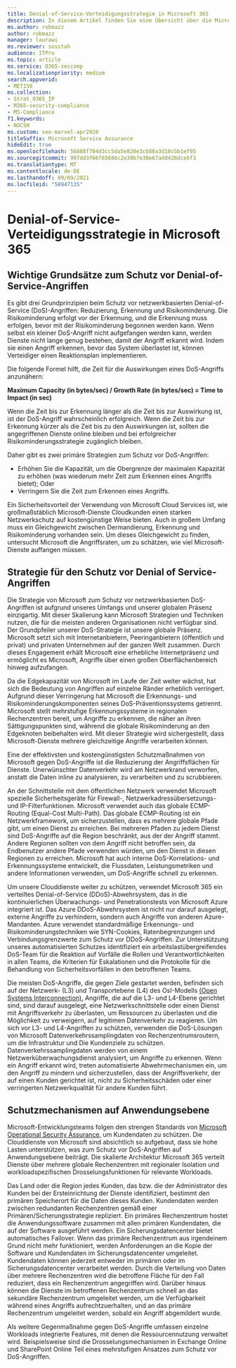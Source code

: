 ```yaml
---
title: Denial-of-Service-Verteidigungsstrategie in Microsoft 365
description: In diesem Artikel finden Sie eine Übersicht über die Microsoft-Verteidigungsstrategie für Denial-of-Service (DoS)-Angriffe.
ms.author: robmazz
author: robmazz
manager: laurawi
ms.reviewer: sosstah
audience: ITPro
ms.topic: article
ms.service: O365-seccomp
ms.localizationpriority: medium
search.appverid:
- MET150
ms.collection:
- Strat_O365_IP
- M365-security-compliance
- MS-Compliance
f1.keywords:
- NOCSH
ms.custom: seo-marvel-apr2020
titleSuffix: Microsoft Service Assurance
hideEdit: true
ms.openlocfilehash: 56888f704d3cc5da5e820e3cb80a3d10cbb1ef95
ms.sourcegitcommit: 997dd3f66f65686c2e38b7e30e67add426dce5f3
ms.translationtype: MT
ms.contentlocale: de-DE
ms.lasthandoff: 09/09/2021
ms.locfileid: "58947135"
---
```

# <a name="microsoft-365-denial-of-service-defense-strategy"></a>Denial-of-Service-Verteidigungsstrategie in Microsoft 365

## <a name="core-principles-of-defense-against-denial-of-service-attacks"></a>Wichtige Grundsätze zum Schutz vor Denial-of-Service-Angriffen

Es gibt drei Grundprinzipien beim Schutz vor netzwerkbasierten Denial-of-Service (DoS)-Angriffen: Reduzierung, Erkennung und Risikominderung. Die Risikominderung erfolgt vor der Erkennung, und die Erkennung muss erfolgen, bevor mit der Risikominderung begonnen werden kann. Wenn selbst ein kleiner DoS-Angriff nicht aufgefangen werden kann, werden Dienste nicht lange genug bestehen, damit der Angriff erkannt wird. Indem sie einen Angriff erkennen, bevor das System überlastet ist, können Verteidiger einen Reaktionsplan implementieren.

Die folgende Formel hilft, die Zeit für die Auswirkungen eines DoS-Angriffs anzunähern:

  **Maximum Capacity (in bytes/sec) / Growth Rate (in bytes/sec) = Time to Impact (in sec)**

Wenn die Zeit bis zur Erkennung länger als die Zeit bis zur Auswirkung ist, ist der DoS-Angriff wahrscheinlich erfolgreich. Wenn die Zeit bis zur Erkennung kürzer als die Zeit bis zu den Auswirkungen ist, sollten die angegriffenen Dienste online bleiben und bei erfolgreicher Risikominderungsstrategie zugänglich bleiben.

Daher gibt es zwei primäre Strategien zum Schutz vor DoS-Angriffen:

- Erhöhen Sie die Kapazität, um die Obergrenze der maximalen Kapazität zu erhöhen (was wiederum mehr Zeit zum Erkennen eines Angriffs bietet); Oder
- Verringern Sie die Zeit zum Erkennen eines Angriffs.

Ein Sicherheitsvorteil der Verwendung von Microsoft Cloud Services ist, wie großmaßstäblich Microsoft-Dienste Cloudkunden einen starken Netzwerkschutz auf kostengünstige Weise bieten. Auch in großem Umfang muss ein Gleichgewicht zwischen Dermandierung, Erkennung und Risikominderung vorhanden sein. Um dieses Gleichgewicht zu finden, untersucht Microsoft die Angriffsraten, um zu schätzen, wie viel Microsoft-Dienste auffangen müssen.

## <a name="denial-of-service-defense-strategy"></a>Strategie für den Schutz vor Denial of Service-Angriffen

Die Strategie von Microsoft zum Schutz vor netzwerkbasierten DoS-Angriffen ist aufgrund unseres Umfangs und unserer globalen Präsenz einzigartig. Mit dieser Skalierung kann Microsoft Strategien und Techniken nutzen, die für die meisten anderen Organisationen nicht verfügbar sind. Der Grundpfeiler unserer DoS-Strategie ist unsere globale Präsenz. Microsoft setzt sich mit Internetanbietern, Peeringanbietern (öffentlich und privat) und privaten Unternehmen auf der ganzen Welt zusammen. Durch dieses Engagement erhält Microsoft eine erhebliche Internetpräsenz und ermöglicht es Microsoft, Angriffe über einen großen Oberflächenbereich hinweg aufzufangen.

Da die Edgekapazität von Microsoft im Laufe der Zeit weiter wächst, hat sich die Bedeutung von Angriffen auf einzelne Ränder erheblich verringert. Aufgrund dieser Verringerung hat Microsoft die Erkennungs- und Risikominderungskomponenten seines DoS-Präventionssystems getrennt. Microsoft stellt mehrstufige Erkennungssysteme in regionalen Rechenzentren bereit, um Angriffe zu erkennen, die näher an ihren Sättigungspunkten sind, während die globale Risikominderung an den Edgeknoten beibehalten wird. Mit dieser Strategie wird sichergestellt, dass Microsoft-Dienste mehrere gleichzeitige Angriffe verarbeiten können.

Eine der effektivsten und kostengünstigsten Schutzmaßnahmen von Microsoft gegen DoS-Angriffe ist die Reduzierung der Angriffsflächen für Dienste. Unerwünschter Datenverkehr wird am Netzwerkrand verworfen, anstatt die Daten inline zu analysieren, zu verarbeiten und zu scrubbieren.

An der Schnittstelle mit dem öffentlichen Netzwerk verwendet Microsoft spezielle Sicherheitsgeräte für Firewall-, Netzwerkadressübersetzungs- und IP-Filterfunktionen. Microsoft verwendet auch das globale ECMP-Routing (Equal-Cost Multi-Path). Das globale ECMP-Routing ist ein Netzwerkframework, um sicherzustellen, dass es mehrere globale Pfade gibt, um einen Dienst zu erreichen. Bei mehreren Pfaden zu jedem Dienst sind DoS-Angriffe auf die Region beschränkt, aus der der Angriff stammt. Andere Regionen sollten von dem Angriff nicht betroffen sein, da Endbenutzer andere Pfade verwenden würden, um den Dienst in diesen Regionen zu erreichen. Microsoft hat auch interne DoS-Korrelations- und Erkennungssysteme entwickelt, die Flussdaten, Leistungsmetriken und andere Informationen verwenden, um DoS-Angriffe schnell zu erkennen.

Um unsere Clouddienste weiter zu schützen, verwendet Microsoft 365 ein verteiltes Denial-of-Service (DDoS)-Abwehrsystem, das in die kontinuierlichen Überwachungs- und Penetrationstests von Microsoft Azure integriert ist. Das Azure DDoS-Abwehrsystem ist nicht nur darauf ausgelegt, externe Angriffe zu verhindern, sondern auch Angriffe von anderen Azure-Mandanten. Azure verwendet standardmäßige Erkennungs- und Risikominderungstechniken wie SYN-Cookies, Ratenbegrenzungen und Verbindungsgrenzwerte zum Schutz vor DDoS-Angriffen. Zur Unterstützung unseres automatisierten Schutzes identifiziert ein arbeitslastübergreifendes DoS-Team für die Reaktion auf Vorfälle die Rollen und Verantwortlichkeiten in allen Teams, die Kriterien für Eskalationen und die Protokolle für die Behandlung von Sicherheitsvorfällen in den betroffenen Teams.

Die meisten DoS-Angriffe, die gegen Ziele gestartet werden, befinden sich auf der Netzwerk- (L3) und Transportebene (L4) des OsI-Modells [(Open Systems Interconnection).](/windows-hardware/drivers/network/windows-network-architecture-and-the-osi-model) Angriffe, die auf die L3- und L4-Ebene gerichtet sind, sind darauf ausgelegt, eine Netzwerkschnittstelle oder einen Dienst mit Angriffsverkehr zu überlasten, um Ressourcen zu überlasten und die Möglichkeit zu verweigern, auf legitimen Datenverkehr zu reagieren. Um sich vor L3- und L4-Angriffen zu schützen, verwenden die DoS-Lösungen von Microsoft Datenverkehrssamplingdaten von Rechenzentrumsroutern, um die Infrastruktur und Die Kundenziele zu schützen. Datenverkehrssamplingdaten werden von einem Netzwerküberwachungsdienst analysiert, um Angriffe zu erkennen. Wenn ein Angriff erkannt wird, treten automatisierte Abwehrmechanismen ein, um den Angriff zu mindern und sicherzustellen, dass der Angriffsverkehr, der auf einen Kunden gerichtet ist, nicht zu Sicherheitsschäden oder einer verringerten Netzwerkqualität für andere Kunden führt.

## <a name="application-level-defenses"></a>Schutzmechanismen auf Anwendungsebene

Microsoft-Entwicklungsteams folgen den strengen Standards von [Microsoft Operational Security Assurance,](https://www.microsoft.com/SDL/OperationalSecurityAssurance) um Kundendaten zu schützen. Die Clouddienste von Microsoft sind absichtlich so aufgebaut, dass sie hohe Lasten unterstützen, was zum Schutz vor DoS-Angriffen auf Anwendungsebene beiträgt. Die skalierte Architektur Microsoft 365 verteilt Dienste über mehrere globale Rechenzentren mit regionaler Isolation und workloadspezifischen Drosselungsfunktionen für relevante Workloads.

Das Land oder die Region jedes Kunden, das bzw. die der Administrator des Kunden bei der Ersteinrichtung der Dienste identifiziert, bestimmt den primären Speicherort für die Daten dieses Kunden. Kundendaten werden zwischen redundanten Rechenzentren gemäß einer Primären/Sicherungsstrategie repliziert. Ein primäres Rechenzentrum hostet die Anwendungssoftware zusammen mit allen primären Kundendaten, die auf der Software ausgeführt werden. Ein Sicherungsdatencenter bietet automatisches Failover. Wenn das primäre Rechenzentrum aus irgendeinem Grund nicht mehr funktioniert, werden Anforderungen an die Kopie der Software und Kundendaten im Sicherungsdatencenter umgeleitet. Kundendaten können jederzeit entweder im primären oder im Sicherungsdatencenter verarbeitet werden. Durch die Verteilung von Daten über mehrere Rechenzentren wird die betroffene Fläche für den Fall reduziert, dass ein Rechenzentrum angegriffen wird. Darüber hinaus können die Dienste im betroffenen Rechenzentrum schnell an das sekundäre Rechenzentrum umgeleitet werden, um die Verfügbarkeit während eines Angriffs aufrechtzuerhalten, und an das primäre Rechenzentrum umgeleitet werden, sobald ein Angriff abgemildert wurde.

Als weitere Gegenmaßnahme gegen DoS-Angriffe umfassen einzelne Workloads integrierte Features, mit denen die Ressourcennutzung verwaltet wird. Beispielsweise sind die Drosselungsmechanismen in Exchange Online und SharePoint Online Teil eines mehrstufigen Ansatzes zum Schutz vor DoS-Angriffen.
